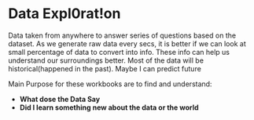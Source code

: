# Data Expl0rat!on

Data taken from anywhere to answer series of questions based on the dataset. As we generate raw data every secs, it is better if we can look at small percentage of data to convert into info. These info can help us understand our surroundings better. Most of the data will be historical(happened in the past). Maybe I can predict future 

Main Purpose for these workbooks are to find and understand: 
- **What dose the Data Say**
- **Did I learn something new about the data or the world**



